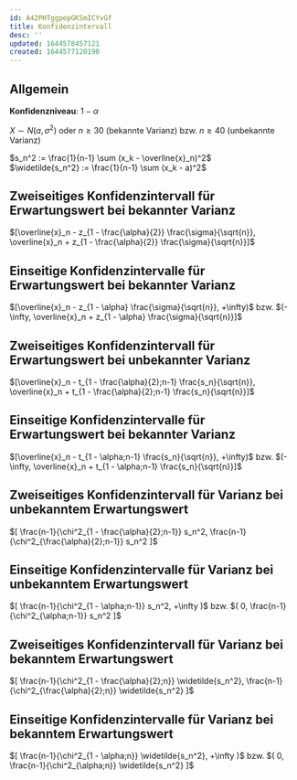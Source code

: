 ```yaml
---
id: A42PHTggpepGKSmICYvGf
title: Konfidenzintervall
desc: ''
updated: 1644578457121
created: 1644577120190
---
```


## Allgemein
**Konfidenzniveau**: $1 - \alpha$

$X \sim N(a, \sigma^2)$ oder $n \geq 30$ (bekannte Varianz) bzw. $n \geq 40$ (unbekannte Varianz)

$s_n^2 := \frac{1}{n-1} \sum (x_k - \overline{x}_n)^2$  
$\widetilde{s_n^2} := \frac{1}{n-1} \sum (x_k - a)^2$  


## Zweiseitiges Konfidenzintervall für Erwartungswert bei bekannter Varianz
$[\overline{x}_n - z_{1 - \frac{\alpha}{2}} \frac{\sigma}{\sqrt{n}},
  \overline{x}_n + z_{1 - \frac{\alpha}{2}} \frac{\sigma}{\sqrt{n}}]$

## Einseitige Konfidenzintervalle für Erwartungswert bei bekannter Varianz

$[\overline{x}_n - z_{1 - \alpha} \frac{\sigma}{\sqrt{n}}, +\infty)$
bzw. 
$(-\infty, \overline{x}_n + z_{1 - \alpha} \frac{\sigma}{\sqrt{n}}]$

## Zweiseitiges Konfidenzintervall für Erwartungswert bei unbekannter Varianz
$[\overline{x}_n - t_{1 - \frac{\alpha}{2};n-1} \frac{s_n}{\sqrt{n}},
  \overline{x}_n + t_{1 - \frac{\alpha}{2};n-1} \frac{s_n}{\sqrt{n}}]$

## Einseitige Konfidenzintervalle für Erwartungswert bei bekannter Varianz

$[\overline{x}_n - t_{1 - \alpha;n-1} \frac{s_n}{\sqrt{n}}, +\infty)$
bzw. 
$(-\infty, \overline{x}_n + t_{1 - \alpha;n-1} \frac{s_n}{\sqrt{n}}]$

## Zweiseitiges Konfidenzintervall für Varianz bei unbekanntem Erwartungswert
$[
    \frac{n-1}{\chi^2_{1 - \frac{\alpha}{2};n-1}} s_n^2,
    \frac{n-1}{\chi^2_{\frac{\alpha}{2};n-1}} s_n^2
]$

## Einseitige Konfidenzintervalle für Varianz bei unbekanntem Erwartungswert
$[ \frac{n-1}{\chi^2_{1 - \alpha;n-1}} s_n^2, +\infty )$
bzw.
$( 0, \frac{n-1}{\chi^2_{\alpha;n-1}} s_n^2 ]$

## Zweiseitiges Konfidenzintervall für Varianz bei bekanntem Erwartungswert
$[
    \frac{n-1}{\chi^2_{1 - \frac{\alpha}{2};n}} \widetilde{s_n^2},
    \frac{n-1}{\chi^2_{\frac{\alpha}{2};n}} \widetilde{s_n^2}
]$

## Einseitige Konfidenzintervalle für Varianz bei bekanntem Erwartungswert
$[ \frac{n-1}{\chi^2_{1 - \alpha;n}} \widetilde{s_n^2}, +\infty )$
bzw.
$( 0, \frac{n-1}{\chi^2_{\alpha;n}} \widetilde{s_n^2} ]$